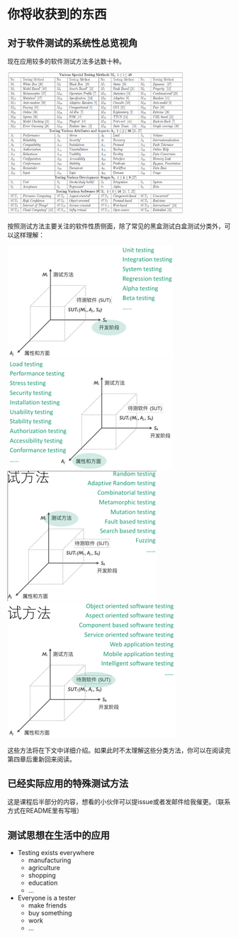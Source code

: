 # 你将收获到的东西

## 对于软件测试的系统性总览视角

现在应用较多的软件测试方法多达数十种。

<img src="../.gitbook/assets/12.png" style="zoom:50%;" />

按照测试方法主要关注的软件性质侧面，除了常见的黑盒测试白盒测试分类外，可以这样理解：

<img src="../.gitbook/assets/13.png" style="zoom:50%;" />

<img src="../.gitbook/assets/14.png" style="zoom:50%;" />

<img src="../.gitbook/assets/15.png" style="zoom:50%;" />

<img src="../.gitbook/assets/16.png" style="zoom:50%;" />

这些方法将在下文中详细介绍。如果此时不太理解这些分类方法，你可以在阅读完第四章后重新回来阅读。

## 已经实际应用的特殊测试方法

这是课程后半部分的内容，想看的小伙伴可以提issue或者发邮件给我催更。（联系方式在README里有写哦）

## 测试思想在生活中的应用

-   Testing exists everywhere
    -   manufacturing
    -   agriculture
    -   shopping
    -   education
    -   …
-   Everyone is a tester
    -   make friends
    -   buy something
    -   work
    -   …
